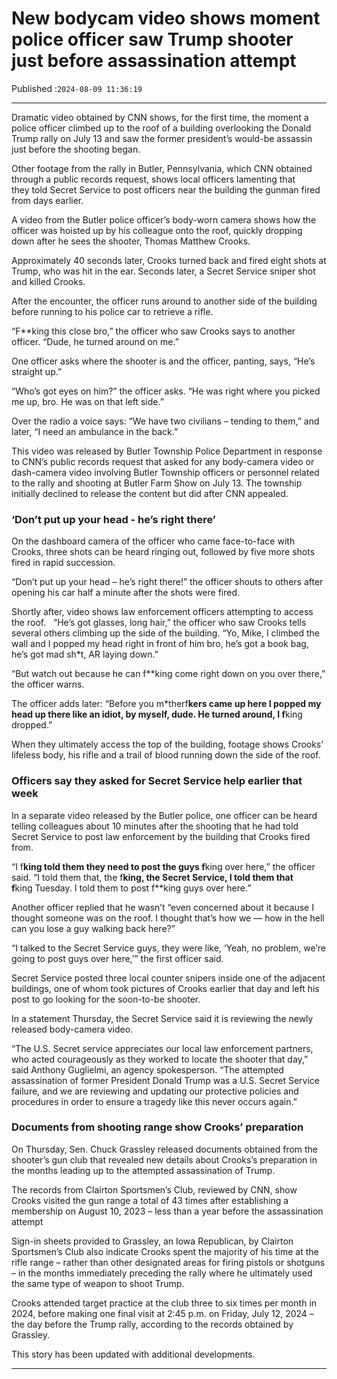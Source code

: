 # New bodycam video shows moment police officer saw Trump shooter just before assassination attempt

Published :`2024-08-09 11:36:19`

---

Dramatic video obtained by CNN shows, for the first time, the moment a police officer climbed up to the roof of a building overlooking the Donald Trump rally on July 13 and saw the former president’s would-be assassin just before the shooting began.

Other footage from the rally in Butler, Pennsylvania, which CNN obtained through a public records request, shows local officers lamenting that they told Secret Service to post officers near the building the gunman fired from days earlier.

A video from the Butler police officer’s body-worn camera shows how the officer was hoisted up by his colleague onto the roof, quickly dropping down after he sees the shooter, Thomas Matthew Crooks.

Approximately 40 seconds later, Crooks turned back and fired eight shots at Trump, who was hit in the ear. Seconds later, a Secret Service sniper shot and killed Crooks.

After the encounter, the officer runs around to another side of the building before running to his police car to retrieve a rifle.

“F**king this close bro,” the officer who saw Crooks says to another officer. “Dude, he turned around on me.”

One officer asks where the shooter is and the officer, panting, says, “He’s straight up.”

“Who’s got eyes on him?” the officer asks. “He was right where you picked me up, bro. He was on that left side.”

Over the radio a voice says: “We have two civilians – tending to them,” and later, “I need an ambulance in the back.”

This video was released by Butler Township Police Department in response to CNN’s public records request that asked for any body-camera video or dash-camera video involving Butler Township officers or personnel related to the rally and shooting at Butler Farm Show on July 13. The township initially declined to release the content but did after CNN appealed.

### ‘Don’t put up your head - he’s right there’

On the dashboard camera of the officer who came face-to-face with Crooks, three shots can be heard ringing out, followed by five more shots fired in rapid succession.

“Don’t put up your head – he’s right there!” the officer shouts to others after opening his car half a minute after the shots were fired.

Shortly after, video shows law enforcement officers attempting to access the roof.   “He’s got glasses, long hair,” the officer who saw Crooks tells several others climbing up the side of the building. “Yo, Mike, I climbed the wall and I popped my head right in front of him bro, he’s got a book bag, he’s got mad sh*t, AR laying down.”

“But watch out because he can f**king come right down on you over there,” the officer warns.

The officer adds later: “Before you m*therf**kers came up here I popped my head up there like an idiot, by myself, dude. He turned around, I f**king dropped.”

When they ultimately access the top of the building, footage shows Crooks’ lifeless body, his rifle and a trail of blood running down the side of the roof.

### Officers say they asked for Secret Service help earlier that week

In a separate video released by the Butler police, one officer can be heard telling colleagues about 10 minutes after the shooting that he had told Secret Service to post law enforcement by the building that Crooks fired from.

“I f**king told them they need to post the guys f**king over here,” the officer said. “I told them that, the f**king, the Secret Service, I told them that f**king Tuesday. I told them to post f**king guys over here.”

Another officer replied that he wasn’t “even concerned about it because I thought someone was on the roof. I thought that’s how we — how in the hell can you lose a guy walking back here?”

“I talked to the Secret Service guys, they were like, ‘Yeah, no problem, we’re going to post guys over here,’” the first officer said.

Secret Service posted three local counter snipers inside one of the adjacent buildings, one of whom took pictures of Crooks earlier that day and left his post to go looking for the soon-to-be shooter.

In a statement Thursday, the Secret Service said it is reviewing the newly released body-camera video.

“The U.S. Secret service appreciates our local law enforcement partners, who acted courageously as they worked to locate the shooter that day,” said Anthony Guglielmi, an agency spokesperson. “The attempted assassination of former President Donald Trump was a U.S. Secret Service failure, and we are reviewing and updating our protective policies and procedures in order to ensure a tragedy like this never occurs again.”

### Documents from shooting range show Crooks’ preparation

On Thursday, Sen. Chuck Grassley released documents obtained from the shooter’s gun club that revealed new details about Crooks’s preparation in the months leading up to the attempted assassination of Trump.

The records from Clairton Sportsmen’s Club, reviewed by CNN, show Crooks visited the gun range a total of 43 times after establishing a membership on August 10, 2023 – less than a year before the assassination attempt

Sign-in sheets provided to Grassley, an Iowa Republican, by Clairton Sportsmen’s Club also indicate Crooks spent the majority of his time at the rifle range – rather than other designated areas for firing pistols or shotguns – in the months immediately preceding the rally where he ultimately used the same type of weapon to shoot Trump.

Crooks attended target practice at the club three to six times per month in 2024, before making one final visit at 2:45 p.m. on Friday, July 12, 2024 – the day before the Trump rally, according to the records obtained by Grassley.

This story has been updated with additional developments.

---

